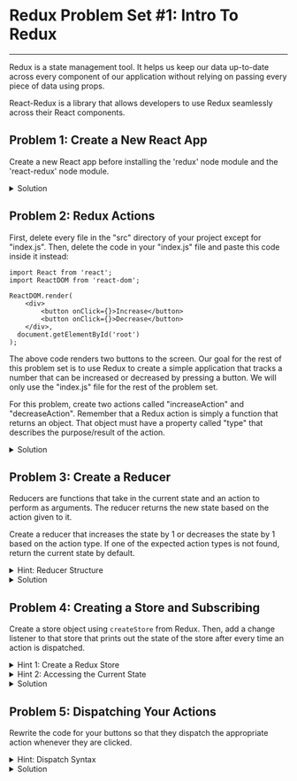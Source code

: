 # Redux Problem Set #1: Intro To Redux

---
Redux is a state management tool. It helps us keep our
data up-to-date across every component of our application
without relying on passing every piece of data using props.

React-Redux is a library that allows developers to use
Redux seamlessly across their React components.

## Problem 1: Create a New React App
Create a new React app before installing the 'redux' node module 
and the 'react-redux' node module.

<details>
<summary>Solution</summary>

1. Create a new React app (I named mine "redux-example") with:
``` 
npx create-react-app redux-example
```
2. Install the 'redux' node module:
```
npm install redux
```
3Install the 'react-redux' node module:
```
npm install react-redux
```
</details>

## Problem 2: Redux Actions
First, delete every file in the "src" directory of your project except
for "index.js".
Then, delete the code in your "index.js" file and paste this code
inside it instead:
```
import React from 'react';
import ReactDOM from 'react-dom';

ReactDOM.render(
    <div>
        <button onClick={}>Increase</button>
        <button onClick={}>Decrease</button>
    </div>,
  document.getElementById('root')
);
```
The above code renders two buttons to the screen. Our goal
for the rest of this problem set is to use Redux to create a simple
application that tracks a number that can be increased
or decreased by pressing a button. We will only use the "index.js" file
for the rest of the problem set.

For this problem, create two actions called "increaseAction" and
"decreaseAction". Remember that a Redux action is simply
a function that returns an object. That object must have a property
called "type" that describes the purpose/result of the action. 

<details>
<summary>Solution</summary>

The following code should be after your imports but before you
render anything:
```
const increaseAction = () => {
    return {
        type: "INCREASE",
    }
}

const decreaseAction = () => {
    return {
        type: "DECREASE"
    }
}
```
This creates two actions, one named 'increaseAction' and one
named 'decreaseAction'. These functions return an object with a
'type' property that describes the action. It is best practice
to make the value of your 'type' properties in all-caps.
</details>

## Problem 3: Create a Reducer
Reducers are functions that take in the current state and an
action to perform as arguments. The reducer returns the new 
state based on the action given to it. 

Create a reducer that increases the state by 1 or decreases
the state by 1 based on the action type. If one of the expected action
types is not found, return the current state by default.

<details>
<summary>Hint: Reducer Structure</summary>

``` 
const reducer = (state = 0, action) => {
    if (action.type === "ACTION1") {
        // Return an updated state here
    }
    // return the current state here as a default.
}
```
In a reducer, the state must be given a default value. Since
we are counting the value of a number, we should specify a 
default state value of 0. We check the 'type' property of the
action and then return the updated state based on the action's type.
More if statements can be added above to respond to other action types.
If all 'if' statements fail, you should return the current state.
</details>

<details>
<summary>Solution</summary>

```
const reducer = (state = 0, action) => {
    if (action.type === "INCREASE") {
        return state + 1
    }
    if (action.type === "DECREASE") {
        return state - 1
    }
    return state
}
```
This reducer increases the state by 1 if the action's type is
"INCREASE" or decreases the state by 1 if the action's type is
"DECREASE". If neither 'if' statement is triggered, the current
state is returned. 

### More Info

---
If an action is dispatched and the reducer cannot match the type
of the action, the current state should be returned as 
a default. If it is not, the reducer returns nothing and the
state value becomes undefined. In complicated apps where the
state stores lots of important information for the user
navigating between pages, this can break the functionality of your
site.

You might see 'switch-case' syntax used in defining a reducer.
The same reducer as above can be defined using that syntax like 
this:
```
const reducer = (state = 0, action) => {
    switch (action.type) {
        case "INCREASE":
            return state + 1
        case "DECREASE":
            return state - 1
        default:
            return state
    }
}
```
</details>

## Problem 4: Creating a Store and Subscribing
Create a store object using `createStore` from Redux. Then,
add a change listener to that store that prints out the 
state of the store after every time an action is dispatched.

<details>
<summary>Hint 1: Create a Redux Store</summary>

After you have created an object from `createStore` and assigned
a variable name to it, you can subscribe
to it like this: `yourStore.subscribe()`. Inside the parentheses you
will specify a function that will get called every time an
action is dispatched.
</details>

<details>
<summary>Hint 2: Accessing the Current State</summary>

To get the current state of your redux store, use `yourStore.getState()`.
</details>

<details>
<summary>Solution</summary>

1. First, import `createStore` from `redux` like this:
``` 
import {createStore} from "redux";
```
2. Next, create a store object and subscribe to it:
``` 
const store = createStore(reducer)
store.subscribe( () => {
    console.log(store.getState())
})
```
The above code uses a callback of an anonymous arrow function 
that logs the current state using `getState`.
</details>

## Problem 5: Dispatching Your Actions
Rewrite the code for your buttons so that they dispatch the 
appropriate action whenever they are clicked.

<details>
<summary>Hint: Dispatch Syntax</summary>

When dispatching an action to your store, you use this general
syntax:
```
store.dispatch(actionName())
```
Notice the parentheses after the action. The store is dispatching
a call to the action function, not the action function itself.
</details>

<details>
<summary>Solution</summary>

Your buttons' `onClick` attribute should be modified to dispatch
the `increaseAction` or the `decreaseAction` to the store like this:
```
<button onClick={ () => store.dispatch(increaseAction())}>Increase</button>
<button onClick={ () => store.dispatch(decreaseAction())}>Decrease</button>
```
Notice the parentheses after `increaseAction` and `decreaseAction`. 
The store is dispatching a call to the action function, 
not the action function itself.

Now, you should be able to see the results of your work by 
right-clicking on your webpage and selecting "Inspect". Click 
on "Console" in the top panel of the developer tools that
pop up on the right side of your screen. Click your buttons and
see what happens in the console.
</details>